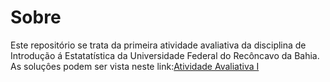
# Sobre
 Este repositório se trata da primeira atividade avaliativa da disciplina de Introdução á Estatatí­stica da Universidade Federal do Recôncavo da Bahia. 
 As soluçôes podem ser vista neste link:[Atividade Avaliativa I](naiaraferreira/01_atividade-avaliativa/blob/main/readme.md)
